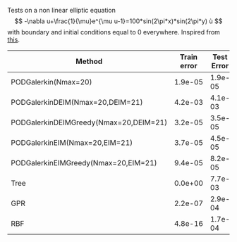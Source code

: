 Tests on a non linear elliptic equation
$$ 
-\nabla u+\frac{1}{\mu}e^{\mu u-1}=100*sin(2\pi*x)*sin(2\pi*y) ù
$$
with boundary and initial conditions equal to 0 everywhere. Inspired from [this](https://github.com/RBniCS/RBniCS/blob/master/tutorials/07_nonlinear_elliptictutorial_nonlinear_elliptic_exact.ipynb).

|Method                                     |Train error|Test Error|Time   |
|-------------------------------------------|-----------|----------|-------|
|PODGalerkin(Nmax=20)                       |1.9e-05    |1.9e-05   |4.6e+01|
|PODGalerkinDEIM(Nmax=20,DEIM=21)           |4.2e-03    |4.1e-03   |8.8e+00|
|PODGalerkinDEIMGreedy(Nmax=20,DEIM=21)     |3.2e-05    |3.5e-05   |1.2e+01|
|PODGalerkinEIM(Nmax=20,EIM=21)             |3.7e-05    |4.5e-05   |2.5e+01|
|PODGalerkinEIMGreedy(Nmax=20,EIM=21)       |9.4e-05    |8.2e-05   |2.2e+01|
|Tree                                       |0.0e+00    |7.7e-03   |6.1e-04|
|GPR                                        |2.2e-07    |2.9e-04   |2.3e-03|
|RBF                                        |4.8e-16    |1.7e-04   |7.9e-04|